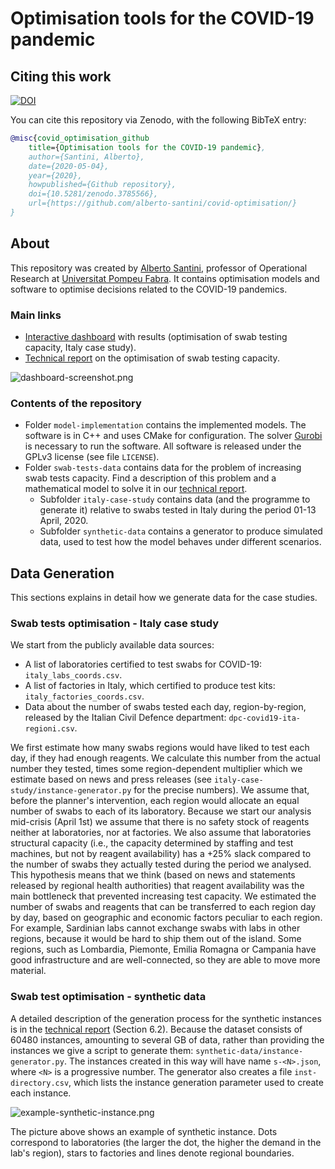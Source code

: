 # Optimisation tools for the COVID-19 pandemic

## Citing this work

[![DOI](https://zenodo.org/badge/257270482.svg)](https://zenodo.org/badge/latestdoi/257270482)

You can cite this repository via Zenodo, with the following BibTeX entry:

```bib
@misc{covid_optimisation_github
    title={Optimisation tools for the COVID-19 pandemic},
    author={Santini, Alberto},
    date={2020-05-04},
    year={2020},
    howpublished={Github repository},
    doi={10.5281/zenodo.3785566},
    url={https://github.com/alberto-santini/covid-optimisation/}
}
```

## About

This repository was created by [Alberto Santini](https://santini.in/), professor of Operational Research at [Universitat Pompeu Fabra](https://upf.edu/).
It contains optimisation models and software to optimise decisions related to the COVID-19 pandemics.

### Main links

* [Interactive dashboard](https://santini.in/covid/) with results (optimisation of swab testing capacity, Italy case study).
* [Technical report](https://santini.in/files/tech-rep-swabs.pdf) on the optimisation of swab testing capacity.

![dashboard-screenshot.png](https://github.com/alberto-santini/covid-optimisation/raw/master/images/dashboard-screenshot.png)

### Contents of the repository

* Folder `model-implementation` contains the implemented models. The software is in C++ and uses CMake for configuration. The solver [Gurobi](https://www.gurobi.com/) is necessary to run the software. All software is released under the GPLv3 license (see file `LICENSE`).
* Folder `swab-tests-data` contains data for the problem of increasing swab tests capacity. Find a description of this problem and a mathematical model to solve it in our [technical report](https://santini.in/files/tech-rep-swabs.pdf).
    * Subfolder `italy-case-study` contains data (and the programme to generate it) relative to swabs tested in Italy during the period 01-13 April, 2020.
    * Subfolder `synthetic-data` contains a generator to produce simulated data, used to test how the model behaves under different scenarios.

## Data Generation

This sections explains in detail how we generate data for the case studies.

### Swab tests optimisation - Italy case study

We start from the publicly available data sources:

* A list of laboratories certified to test swabs for COVID-19: `italy_labs_coords.csv`.
* A list of factories in Italy, which certified to produce test kits: `italy_factories_coords.csv`.
* Data about the number of swabs tested each day, region-by-region, released by the Italian Civil Defence department: `dpc-covid19-ita-regioni.csv`.

We first estimate how many swabs regions would have liked to test each day, if they had enough reagents.
We calculate this number from the actual number they tested, times some region-dependent multiplier which we estimate based on news and press releases (see `italy-case-study/instance-generator.py` for the precise numbers).
We assume that, before the planner's intervention, each region would allocate an equal number of swabs to each of its laboratory.
Because we start our analysis mid-crisis (April 1st) we assume that there is no safety stock of reagents neither at laboratories, nor at factories.
We also assume that laboratories structural capacity (i.e., the capacity determined by staffing and test machines, but not by reagent availability) has a +25% slack compared to the number of swabs they actually tested during the period we analysed.
This hypothesis means that we think (based on news and statements released by regional health authorities) that reagent availability was the main bottleneck that prevented increasing test capacity.
We estimated the number of swabs and reagents that can be transferred to each region day by day, based on geographic and economic factors peculiar to each region.
For example, Sardinian labs cannot exchange swabs with labs in other regions, because it would be hard to ship them out of the island.
Some regions, such as Lombardia, Piemonte, Emilia Romagna or Campania have good infrastructure and are well-connected, so they are able to move more material.

### Swab test optimisation - synthetic data

A detailed description of the generation process for the synthetic instances is in the [technical report](https://santini.in/files/tech-rep-swabs.pdf) (Section 6.2).
Because the dataset consists of 60480 instances, amounting to several GB of data, rather than providing the instances we give a script to generate them: `synthetic-data/instance-generator.py`.
The instances created in this way will have name `s-<N>.json`, where `<N>` is a progressive number.
The generator also creates a file `inst-directory.csv`, which lists the instance generation parameter used to create each instance.

![example-synthetic-instance.png](https://github.com/alberto-santini/covid-optimisation/raw/master/images/example-synthetic-instance.png)

The picture above shows an example of synthetic instance.
Dots correspond to laboratories (the larger the dot, the higher the demand in the lab's region), stars to factories and lines denote regional boundaries.